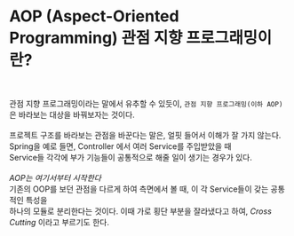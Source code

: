 # AOP (Aspect-Oriented Programming) 관점 지향 프로그래밍이란?

<br/>

관점 지향 프로그래밍이라는 말에서 유추할 수 있듯이, `관점 지향 프로그래밍(이하 AOP)`은 바라보는 대상을 바꿔보자는 것이다.<br/>
<br/>
프로젝트 구조를 바라보는 관점을 바꾼다는 말은, 얼핏 들어서 이해가 잘 가지 않는다.<br/>
Spring을 예로 들면, Controller 에서 여러 Service를 주입받았을 때<br/>
Service들 각각에 부가 기능들이 공통적으로 해줄 일이 생기는 경우가 있다.<br/>
<br/>
*AOP는 여기서부터 시작한다*<br/>
기존의 OOP를 보던 관점을 다르게 하여 측면에서 볼 때, 이 각 Service들이 갖는 공통적인 특성을<br/>
하나의 모듈로 분리한다는 것이다. 이때 가로 횡단 부분을 잘라냈다고 하여, *Cross Cutting* 이라고 부르기도 한다.<br/>
